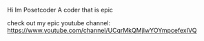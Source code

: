 Hi Im Posetcoder
A coder that is epic


check out my epic youtube channel: https://www.youtube.com/channel/UCqrMkQMjIwYOYmpcefexIVQ
